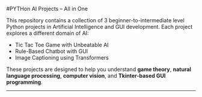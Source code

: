 #PYTHon AI Projects – All in One

This repository contains a collection of 3 beginner-to-intermediate level Python projects in Artificial Intelligence and GUI development. Each project explores a different domain of AI:

- Tic Tac Toe Game with Unbeatable AI
-  Rule-Based Chatbot with GUI
- Image Captioning using Transformers

These projects are designed to help you understand **game theory**, **natural language processing**, **computer vision**, and **Tkinter-based GUI programming**.

---

